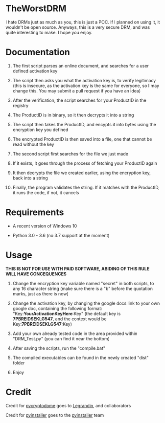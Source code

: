 # TheWorstDRM

I hate DRMs just as much as you, this is just a POC. If I planned on using it, it wouldn't be open source.
Anyways, this is a very secure DRM, and was quite interesting to make. I hope you enjoy.

# Documentation

1. The first script parses an online document, and searches for a user defined activation key

2. The script then asks you what the activation key is, to verify legitimacy (this is insecure, as the activation key is the same for everyone, so I may change this. You may submit a pull request if you have an idea)

3. After the verification, the script searches for your ProductID in the registry

4. The ProductID is in binary, so it then decrypts it into a string

5. The script then takes the ProductID, and encypts it into bytes using the encryption key you defined

6. The encrypted ProductID is then saved into a file, one that cannot be read without the key

7. The second script first searches for the file we just made

8. If it exists, it goes through the process of fetching your ProductID again

9. It then decrypts the file we created earlier, using the encryption key, back into a string

10. Finally, the program validates the string. If it matches with the ProductID, it runs the code, if not, it cancels

# Requirements

- A recent version of Windows 10

- Python 3.0 - 3.6 (no 3.7 support at the moment)

# Usage

**THIS IS NOT FOR USE WITH PAID SOFTWARE, ABIDING OF THIS RULE WILL HAVE CONCEQUENCES**

1. Change the encryption key variable named "secret" in both scripts, to any 16 character string (make sure there is a "b" before the quotation marks, just as there is now)

2. Change the activation key, by changing the google docs link to your own google doc, containing the following format: "Key:**YourActivationKeyHere**:Key" (the default key is **7PBREIDSEKLG547**, and the context would be Key:**7PBREIDSEKLG547**:Key)

3. Add your own already tested code in the area provided within "DRM_Test.py" (you can find it near the bottom)

4. After saving the scripts, run the "compile.bat"

5. The compiled executables can be found in the newly created "dist" folder

6. Enjoy

# Credit

Credit for [pycryptodome](https://github.com/Legrandin/pycryptodome) goes to [Legrandin](https://github.com/Legrandin), and collaborators

Credit for [pyinstaller](https://github.com/pyinstaller/pyinstaller/) goes to the [pyinstaller](https://github.com/pyinstaller) team
